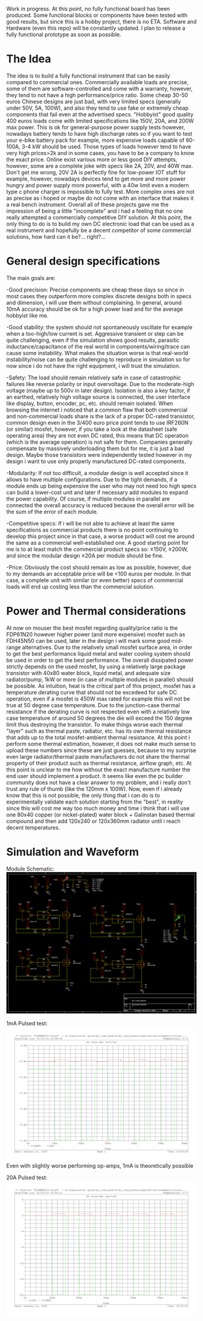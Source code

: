 Work in progress. At this point, no fully functional board has been produced. Some functional blocks or components have been tested with good results, but since this is a hobby project, there is no ETA. Software and Hardware (even this repo) will be constantly updated. I plan to release a fully functional prototype as soon as possible.

# The Idea
The idea is to build a fully functional instrument that can be easily compared to commercial ones. Commercially available loads are precise, some of them are software-controlled and come with a warranty, however, they tend to not have a high performance/price ratio. Some cheap 30-50 euros Chinese designs are just bad, with very limited specs (generally under 50V, 5A, 100W), and also they tend to use fake or extremely cheap components that fail even at the advertised specs. "Hobbyist" good quality  400 euros loads come with limited specifications like 150V, 20A, and 200W max power. This is ok for general-purpose power supply tests however, nowadays battery tends to have high discharge rates so if you want to test your e-bike battery pack for example, more expensive loads capable of 60-100A, 3-4 kW should be used. Those types of loads however tend to have very high prices>2k and in some cases, you have to be a company to know the exact price. Online exist various more or less good DIY attempts, however, some are a complete joke with specs like 2A, 20V, and 40W max. Don't get me wrong, 20V 2A is perfectly fine for low-power IOT stuff for example, however, nowadays devices tend to get more and more power hungry and power supply more powerful, with a 40w limit even a modern type c phone charger is impossible to fully test. More complex ones are not as precise as i hoped or maybe do not come with an interface that makes it a real bench instrument. Overall all of these projects gave me the impression of being a little "incomplete" and i had a feeling that no one really attempted a commercially competitive DIY solution. At this point, the only thing to do is to build my own DC electronic load that can be used as a real instrument and hopefully be a decent competitor of some commercial solutions, how hard can it be?... right?...

# General design specifications
The main goals are: 

-Good precision: Precise components are cheap these days so since in most cases they outperform more complex discrete designs both in specs and dimension, i will use them without complaining. In general, around 10mA accuracy should be ok for a high power load and for the average hobbyist like me. 

-Good stability: the system should not spontaneously oscillate for example when a too-high/low current is set. Aggressive transient or step can be quite challenging, even if the simulation shows good results, parasitic inductance/capacitance of the real world in components/wiring/trace can cause some instability. What makes the situation worse is that real-world instability/noise can be quite challenging to reproduce in simulation so for now since i do not have the right equipment, i will trust the simulation.

-Safety: The load should remain relatively safe in case of catastrophic failures like reverse polarity or input overvoltage. Due to the moderate-high voltage (maybe up to 500v in later design). Isolation is also a key factor, if an earthed, relatively high voltage source is connected, the user interface like display, button, encoder, pc, etc. should remain isolated. When browsing the internet i noticed that a common flaw that both commercial and non-commercial loads share is the lack of a proper DC-rated transistor, common design even in the 3/400 euro price point tends to use IRF260N (or similar) mosfet, however, if you take a look at the datasheet (safe operating area) they are not even DC rated, this means that DC operation (which is the average operation) is not safe for them. Companies generally compensate by massively underloading them but for me, it is just a bad design. Maybe those transistors were independently tested however in my design i want to use only properly manufactured DC-rated components.

-Modularity: If not too difficult, a modular design is well accepted since it allows to have multiple configurations. Due to the tight demands, if a module ends up being expensive the user who may not need too high specs can build a lower-cost unit and later if necessary add modules to expand the power capability. Of course, if multiple modules in parallel are connected the overall accuracy is reduced because the overall error will be the sum of the error of each module.

-Competitive specs: If i will be not able to achieve at least the same specifications as commercial products there is no point continuing to develop this project since in that case, a worse product will cost me around the same as a commercial well-established one. A good starting point for me is to at least match the commercial product specs so: ≥150V, ≥200W, and since the modular design ≥20A per module should be fine.

-Price: Obviously the cost should remain as low as possible, however, due to my demands an acceptable price will be <100 euros per module. In that case, a complete unit with similar (or even better) specs of commercial loads will end up costing less than the commercial solution.


# Power and Thermal considerations
At now on mouser the best mosfet regarding quality/price ratio is the FDP61N20 however higher power (and more expensive) mosfet such as FDH45N50 can be used, later in the design i will mark some good mid-range alternatives. Due to the relatively small mosfet surface area, in order to get the best performance liquid metal and water cooling system should be used in order to get the best performance. The overall dissipated power strictly depends on the used mosfet, by using a relatively large package transistor with 40x80 water block, liquid metal, and adequate size radiator/pump, 1kW or more (in case of multiple modules in parallel) should be possible. As intuition, heat is the critical part of this project, mosfet has a temperature derating curve that should not be excedeed for safe DC operation, even if a mosfet is 450W max rated for example this will not be true at 50 degree case temperature. Due to the junction-case thermal resistance if the derating curve is not respected even with a relatively low case temperature of around 50 degrees the die will exceed the 150 degree limit thus destroying the transistor. To make things worse each thermal "layer" such as thermal paste, radiator, etc. has its own thermal resistance that adds up to the total mosfet-ambient thermal resistance. At this point i perform some thermal estimation, however, it does not make much sense to upload these numbers since these are just guesses, because to my surprise even large radiator/thermal paste manufacturers do not share the thermal property of their product such as thermal resistance, airflow graph, etc. At this point is unclear to me how without the exact manufacture number the end user should implement a product. It seems like even the pc builder community does not have a clear answer to my problem, and i really don't trust any rule of thumb (like the 120mm x 100W). Now, even if i already know that this is not possible, the only thing that i can do is to experimentally validate each solution starting from the "best", in reality since this will cost me way too much money and time i think that i will use one 80x40 copper (or nickel-plated) water block + Galinstan based thermal compound and then add 120x240 or 120x360mm radiator until i reach decent temperatures.

# Simulation and Waveform
Module Schematic:
![alt text](https://github.com/gggioe/DC-Load/blob/main/Simulations/Pictures/DC_Load_Module.png)

1mA Pulsed test:
![alt text](https://github.com/gggioe/DC-Load/blob/main/Simulations/Pictures/DC_Load_Module_wf.png)
Even with slightly worse performing op-amps, 1mA is theoretically possible

20A Pulsed test:
![alt text](https://github.com/gggioe/DC-Load/blob/main/Simulations/Pictures/20A_Waveforms.png)


